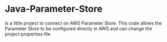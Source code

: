 # Java-Parameter-Store

Is a little project to connect on AWS Parameter Store. This code allows the Parameter Store to be configured directly in AWS and can change the project properties file
